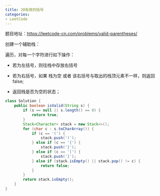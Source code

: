 ```yaml
---
title: 20有效的括号
categories: 
- LeetCode
---
```


题目地址：https://leetcode-cn.com/problems/valid-parentheses/

创建一个辅助栈：

遍历，对每一个字符进行如下操作：

* 若为左括号，则往栈中存放右括号

* 若为右括号，如果 栈为空 或者 该右括号与取出的栈顶元素不一样，则返回false;

* 返回栈是否为空的状态；

```java
class Solution {
    public boolean isValid(String s) {
        if (s == null || s.length() == 0) {
            return true;
        }
        Stack<Character> stack = new Stack<>();
        for (char c : s.toCharArray()) {
            if (c == '(') {
                stack.push(')');
            } else if (c == '{') {
                stack.push('}');
            } else if (c == '[') {
                stack.push(']');
            } else if (stack.isEmpty() || stack.pop() != c) {
                return false;
            }
        }
        return stack.isEmpty();
    }
}
```

